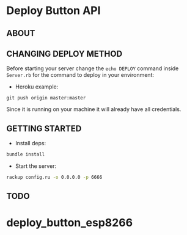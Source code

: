 # Deploy Button API

## ABOUT


## CHANGING DEPLOY METHOD

Before starting your server change the `echo DEPLOY` command inside `Server.rb` for the command to deploy in your environment:

* Heroku example:

`git push origin master:master`

Since it is running on your machine it will already have all credentials.

## GETTING STARTED

* Install deps:

```bash
bundle install
```

* Start the server:

```bash
rackup config.ru -o 0.0.0.0 -p 6666
```


## TODO
# deploy_button_esp8266
